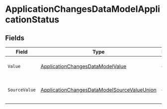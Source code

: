 # ApplicationChangesDataModelApplicationStatus


## Fields

| Field                                                                                                                 | Type                                                                                                                  | Required                                                                                                              | Description                                                                                                           | Example                                                                                                               |
| --------------------------------------------------------------------------------------------------------------------- | --------------------------------------------------------------------------------------------------------------------- | --------------------------------------------------------------------------------------------------------------------- | --------------------------------------------------------------------------------------------------------------------- | --------------------------------------------------------------------------------------------------------------------- |
| `Value`                                                                                                               | [ApplicationChangesDataModelValue](../../Models/Components/ApplicationChangesDataModelValue.md)                       | :heavy_minus_sign:                                                                                                    | The status of the application.                                                                                        | hired                                                                                                                 |
| `SourceValue`                                                                                                         | [ApplicationChangesDataModelSourceValueUnion](../../Models/Components/ApplicationChangesDataModelSourceValueUnion.md) | :heavy_minus_sign:                                                                                                    | The source value of the application status.                                                                           | Hired                                                                                                                 |